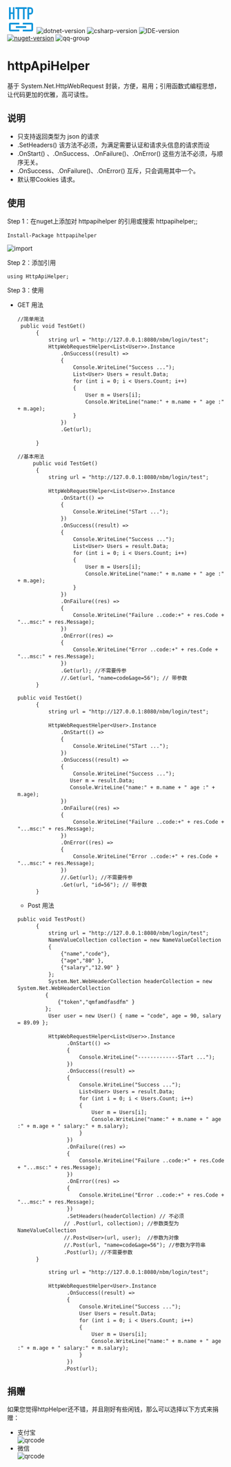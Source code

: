 ![logo](https://raw.githubusercontent.com/crazywolfcode/httpHelper/master/logo.png)
![dotnet-version](https://img.shields.io/badge/.net-%3E%3D4.0-blue.svg) 
![csharp-version](https://img.shields.io/badge/C%23-7.3-blue.svg) 
![IDE-version](https://img.shields.io/badge/IDE-vs2019-blue.svg)
[![nuget-version](https://img.shields.io/nuget/v/1.0.3)](https://www.nuget.org/packages/httpapihelper/)
![qq-group](https://img.shields.io/badge/qq-443055589-red.svg)
# httpApiHelper
基于 System.Net.HttpWebRequest 封装，方便，易用；引用函数式编程思想，让代码更加的优雅，高可读性。

## 说明
  * 只支持返回类型为 json 的请求
  * .SetHeaders() 该方法不必须，为满足需要认证和请求头信息的请求而设
  * .OnStart() 、.OnSuccess、.OnFailure()、.OnError() 这些方法不必须，与顺序无关。
  * .OnSuccess、.OnFailure()、.OnError() 互斥，只会调用其中一个。
  * 默认带Cookies 请求。
  
## 使用

Step 1：在nuget上添加对 httpapihelper 的引用或搜索 httpapihelper;; 

```Install-Package httpapihelper```

![import](https://raw.githubusercontent.com/crazywolfcode/httpHelper/master/import.png)

Step 2：添加引用 
  ```
  using HttpApiHelper;
  ```

Step 3：使用 

* GET 用法
  ```
  //简单用法
   public void TestGet()
        {
            string url = "http://127.0.0.1:8080/nbm/login/test";
            HttpWebRequestHelper<List<User>>.Instance              
                .OnSuccess((result) =>
                {
                    Console.WriteLine("Success ...");
                    List<User> Users = result.Data;
                    for (int i = 0; i < Users.Count; i++)
                    {
                        User m = Users[i];
                        Console.WriteLine("name:" + m.name + " age :" + m.age);
                    }
                })
                .Get(url); 
              
        }
  ```
  
  ```
  //基本用法
       public void TestGet()
        {
            string url = "http://127.0.0.1:8080/nbm/login/test";

            HttpWebRequestHelper<List<User>>.Instance
                .OnStart(() =>
                {
                    Console.WriteLine("STart ...");
                })
                .OnSuccess((result) =>
                {
                    Console.WriteLine("Success ...");
                    List<User> Users = result.Data;
                    for (int i = 0; i < Users.Count; i++)
                    {
                        User m = Users[i];
                        Console.WriteLine("name:" + m.name + " age :" + m.age);
                    }
                })
                .OnFailure((res) =>
                {
                    Console.WriteLine("Failure ..code:+" + res.Code + "...msc:" + res.Message);
                })
                .OnError((res) =>
                {
                    Console.WriteLine("Error ..code:+" + res.Code + "...msc:" + res.Message);
                })
                .Get(url); //不需要传参
                //.Get(url, "name=code&age=56"); // 带参数
        }
  ```
  
  ```
  public void TestGet()
        {
            string url = "http://127.0.0.1:8080/nbm/login/test";

            HttpWebRequestHelper<User>.Instance
                .OnStart(() =>
                {
                    Console.WriteLine("STart ...");
                })
                .OnSuccess((result) =>
                {
                    Console.WriteLine("Success ...");
                   User m = result.Data;                   
                   Console.WriteLine("name:" + m.name + " age :" + m.age);                    
                })
                .OnFailure((res) =>
                {
                    Console.WriteLine("Failure ..code:+" + res.Code + "...msc:" + res.Message);
                })
                .OnError((res) =>
                {
                    Console.WriteLine("Error ..code:+" + res.Code + "...msc:" + res.Message);
                })
                //.Get(url); //不需要传参
                .Get(url, "id=56"); // 带参数
        }
  ```
  
  * Post 用法
  
  ```
  public void TestPost()
        {
            string url = "http://127.0.0.1:8080/nbm/login/test";
            NameValueCollection collection = new NameValueCollection
            {
                {"name","code"},
                {"age","80" },
                {"salary","12.90" }
            };
            System.Net.WebHeaderCollection headerCollection = new System.Net.WebHeaderCollection
           {
               {"token","qmfamdfasdfm" }
           };
            User user = new User() { name = "code", age = 90, salary = 89.09 };

            HttpWebRequestHelper<List<User>>.Instance
                  .OnStart(() =>
                  {
                      Console.WriteLine("-------------STart ...");
                  })
                  .OnSuccess((result) =>
                  {
                      Console.WriteLine("Success ...");
                      List<User> Users = result.Data;
                      for (int i = 0; i < Users.Count; i++)
                      {
                          User m = Users[i];
                          Console.WriteLine("name:" + m.name + " age :" + m.age + " salary:" + m.salary);
                      }
                  })
                  .OnFailure((res) =>
                  {
                      Console.WriteLine("Failure ..code:+" + res.Code + "...msc:" + res.Message);
                  })
                  .OnError((res) =>
                  {
                      Console.WriteLine("Error ..code:+" + res.Code + "...msc:" + res.Message);
                  })
                  .SetHeaders(headerCollection) // 不必须
                 // .Post(url, collection); //参数类型为 NameValueCollection
                 //.Post<User>(url, user);  //参数为对像 
                 //.Post(url, "name=code&age=56"); //参数为字符串
                 .Post(url); //不需要参数
        }
  ```
  ```
            string url = "http://127.0.0.1:8080/nbm/login/test";
          
            HttpWebRequestHelper<User>.Instance                
                  .OnSuccess((result) =>
                  {
                      Console.WriteLine("Success ...");
                      User Users = result.Data;
                      for (int i = 0; i < Users.Count; i++)
                      {
                          User m = Users[i];
                          Console.WriteLine("name:" + m.name + " age :" + m.age + " salary:" + m.salary);
                      }
                  })                 
                 .Post(url);

  ```

## 捐赠
如果您觉得httpHelper还不错，并且刚好有些闲钱，那么可以选择以下方式来捐赠：

* 支付宝  
![qrcode](https://raw.githubusercontent.com/crazywolfcode/httpHelper/master/zfb.jpg)
* 微信  
![qrcode](https://raw.githubusercontent.com/crazywolfcode/httpHelper/master/wxRevard.png)

